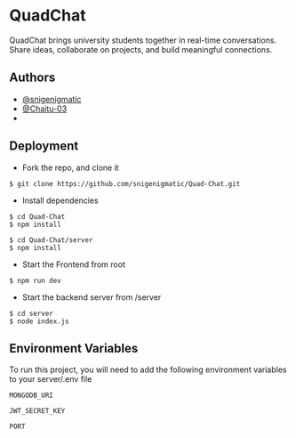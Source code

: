 
# QuadChat

QuadChat brings university students together in real-time conversations.
              Share ideas, collaborate on projects, and build meaningful connections.


## Authors

- [@snigenigmatic](https://www.github.com/snigenigmatic)
- [@Chaitu-03](https://www.github.com/Chaitu-03)
-


## Deployment

- Fork the repo, and clone it

```
$ git clone https://github.com/snigenigmatic/Quad-Chat.git
```

- Install dependencies
```
$ cd Quad-Chat
$ npm install
```
```
$ cd Quad-Chat/server
$ npm install
```

- Start the Frontend from root
```
$ npm run dev
```

- Start the backend server from /server
```
$ cd server
$ node index.js
```


## Environment Variables

To run this project, you will need to add the following environment variables to your server/.env file

`MONGODB_URI`

`JWT_SECRET_KEY`

`PORT`

